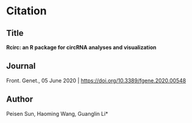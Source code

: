 # Citation

## Title

**Rcirc: an R package for circRNA analyses and visualization** 



## Journal

Front. Genet., 05 June 2020 | https://doi.org/10.3389/fgene.2020.00548

## Author

Peisen Sun, Haoming Wang, Guanglin Li*
